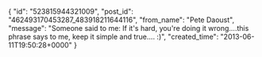 {
   "id": "523815944321009",
   "post_id": "462493170453287_483918211644116",
   "from_name": "Pete Daoust",
   "message": "Someone said to me: If it's hard, you're doing it wrong....this phrase says to me, keep it simple and true.... :)",
   "created_time": "2013-06-11T19:50:28+0000"
 }
